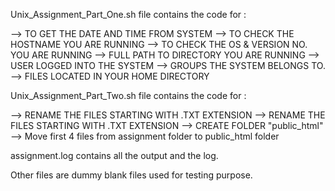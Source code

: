 

Unix_Assignment_Part_One.sh file contains the code for :

--> TO GET THE DATE AND TIME FROM SYSTEM 
--> TO CHECK THE HOSTNAME YOU ARE RUNNING 
--> TO CHECK THE OS & VERSION NO. YOU ARE RUNNING 
--> FULL PATH TO DIRECTORY YOU ARE RUNNING 
--> USER LOGGED INTO THE SYSTEM 
--> GROUPS THE SYSTEM BELONGS TO. 
--> FILES LOCATED IN YOUR HOME DIRECTORY

Unix_Assignment_Part_Two.sh file contains the code for :

--> RENAME THE FILES STARTING WITH .TXT EXTENSION 
--> RENAME THE FILES STARTING WITH .TXT EXTENSION 
--> CREATE FOLDER "public_html" --> Move first 4 files from assignment folder to public_html folder

assignment.log contains all the output and the log.

Other files are dummy blank files used for testing purpose.
